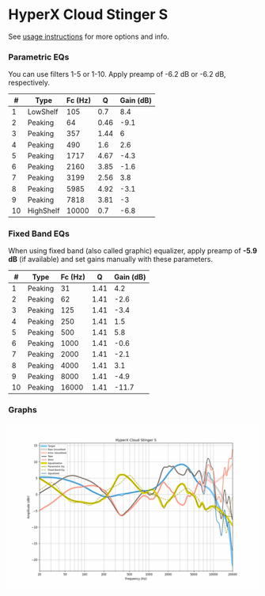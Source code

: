 # HyperX Cloud Stinger S
See [usage instructions](https://github.com/jaakkopasanen/AutoEq#usage) for more options and info.

### Parametric EQs
You can use filters 1-5 or 1-10. Apply preamp of -6.2 dB or -6.2 dB, respectively.

|   # | Type      |   Fc (Hz) |    Q |   Gain (dB) |
|-----|-----------|-----------|------|-------------|
|   1 | LowShelf  |       105 | 0.7  |         8.4 |
|   2 | Peaking   |        64 | 0.46 |        -9.1 |
|   3 | Peaking   |       357 | 1.44 |         6   |
|   4 | Peaking   |       490 | 1.6  |         2.6 |
|   5 | Peaking   |      1717 | 4.67 |        -4.3 |
|   6 | Peaking   |      2160 | 3.85 |        -1.6 |
|   7 | Peaking   |      3199 | 2.56 |         3.8 |
|   8 | Peaking   |      5985 | 4.92 |        -3.1 |
|   9 | Peaking   |      7818 | 3.81 |        -3   |
|  10 | HighShelf |     10000 | 0.7  |        -6.8 |

### Fixed Band EQs
When using fixed band (also called graphic) equalizer, apply preamp of **-5.9 dB** (if available) and set gains manually with these parameters.

|   # | Type    |   Fc (Hz) |    Q |   Gain (dB) |
|-----|---------|-----------|------|-------------|
|   1 | Peaking |        31 | 1.41 |         4.2 |
|   2 | Peaking |        62 | 1.41 |        -2.6 |
|   3 | Peaking |       125 | 1.41 |        -3.4 |
|   4 | Peaking |       250 | 1.41 |         1.5 |
|   5 | Peaking |       500 | 1.41 |         5.8 |
|   6 | Peaking |      1000 | 1.41 |        -0.6 |
|   7 | Peaking |      2000 | 1.41 |        -2.1 |
|   8 | Peaking |      4000 | 1.41 |         3.1 |
|   9 | Peaking |      8000 | 1.41 |        -4.9 |
|  10 | Peaking |     16000 | 1.41 |       -11.7 |

### Graphs
![](./HyperX%20Cloud%20Stinger%20S.png)

